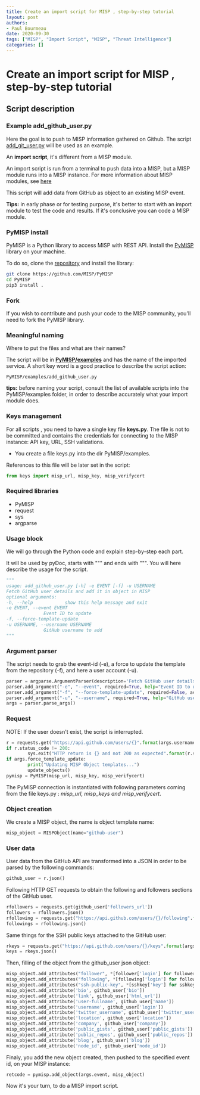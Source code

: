 ```yaml
---
title: Create an import script for MISP , step-by-step tutorial
layout: post
authors:
- Paul Bourmeau
date: 2020-09-30
tags: ["MISP", "Import Script", "MISP", "Threat Intelligence"]
categories: []
---
```


# Create an import script for MISP , step-by-step tutorial

## Script description
### Example add_github_user.py

Here the goal is to push to MISP information gathered on Github. The script [add_git_user.py](https://github.com/MISP/PyMISP/blob/main/examples/add_github_user.py) will be used as an example.

An **import script**, it's different from a MISP module.

An import script is run from a terminal to push data into a MISP, but a MISP module runs into a MISP instance. For more information about MISP modules, see [here](https://misp.github.io/misp-modules/)

This script will add data from GitHub as object to an existing MISP event.

**Tips:** in early phase or for testing purpose, it's better to start with an import module to test the code and results. If it's conclusive you can code a MISP module.


### PyMISP install

PyMISP is a Python library to access MISP with REST API. Install the [PyMISP](https://github.com/MISP/PyMISP) library on your machine.

To do so, clone the [repository](https://github.com/MISP/PyMISP) and install the library:

~~~bash
git clone https://github.com/MISP/PyMISP
cd PyMISP
pip3 install .
~~~

### Fork

If you wish to contribute and push your code to the MISP community, you'll need to fork the PyMISP library.

### Meaningful naming

Where to put the files and what are their names?

The script will be in **[PyMISP/examples](https://github.com/MISP/PyMISP/tree/main/examples)** and has the name of the imported service. A short key word is a good practice to describe the script action:

~~~
PyMISP/examples/add_github_user.py
~~~

**tips:** before naming your script, consult the list of available scripts into the PyMISP/examples folder, in order to describe accurately what your import module does.

### Keys management

For all scripts , you need to have a single key file **keys.py**. The file is not to be committed and contains the credentials for connecting to the MISP instance: API key, URL, SSH validations.

- You create a file keys.py into the dir PyMISP/examples.

References to this file will be later set in the script:

~~~python
from keys import misp_url, misp_key, misp_verifycert
~~~


### Required libraries

- PyMISP
- request
- sys
- argparse

### Usage block

We will go through the Python code and explain step-by-step each part.

It will be used by pyDoc, starts with """ and ends with """. You will here describe the usage for the script.

~~~~python
"""
usage: add_github_user.py [-h] -e EVENT [-f] -u USERNAME
Fetch GitHub user details and add it in object in MISP
optional arguments:
-h, --help            show this help message and exit
-e EVENT, --event EVENT
		      Event ID to update
-f, --force-template-update
-u USERNAME, --username USERNAME
		      GitHub username to add
"""
~~~~

### Argument parser

The script needs to grab the event-id (-e), a force to update the template from the repository (-f), and here a user account (-u).

~~~~python
parser = argparse.ArgumentParser(description='Fetch GitHub user details and add it in object in MISP')
parser.add_argument("-e", "--event", required=True, help="Event ID to update")
parser.add_argument("-f", "--force-template-update", required=False, action="store_true")
parser.add_argument("-u", "--username", required=True, help="GitHub username to add")
args = parser.parse_args()
~~~~

### Request

NOTE: If the user doesn't exist, the script is interrupted.

~~~~python
r = requests.get("https://api.github.com/users/{}".format(args.username))
if r.status_code != 200:
		sys.exit("HTTP return is {} and not 200 as expected".format(r.status_code))
if args.force_template_update:
		print("Updating MISP Object templates...")
		update_objects()
pymisp = PyMISP(misp_url, misp_key, misp_verifycert)
~~~~

The PyMISP connection is instantiated with following parameters coming from the file keys.py : *misp_url, misp_keys and misp_verifycert*.

### Object creation

We create a MISP object, the name is object template name:

~~~~python
misp_object = MISPObject(name="github-user")
~~~~

### User data

User data from the GitHub API are transformed into a JSON in order to be parsed by the following commands:

~~~~python
github_user = r.json()
~~~~

Following HTTP GET requests to obtain the following and followers sections of the GitHub user.

~~~~python
rfollowers = requests.get(github_user['followers_url'])
followers = rfollowers.json()
rfollowing = requests.get("https://api.github.com/users/{}/following".format(args.username))
followings = rfollowing.json()
~~~~

Same things for the SSH public keys attached to the GitHub user:

~~~~python
rkeys = requests.get("https://api.github.com/users/{}/keys".format(args.username))
keys = rkeys.json()
~~~~

Then, filling of the object from the github_user json object:

~~~~python
misp_object.add_attributes("follower", *[follower['login'] for follower in followers])
misp_object.add_attributes("following", *[following['login'] for following in followings])
misp_object.add_attributes("ssh-public-key", *[sshkey['key'] for sshkey in keys])
misp_object.add_attribute('bio', github_user['bio'])
misp_object.add_attribute('link', github_user['html_url'])
misp_object.add_attribute('user-fullname', github_user['name'])
misp_object.add_attribute('username', github_user['login'])
misp_object.add_attribute('twitter_username', github_user['twitter_username'])
misp_object.add_attribute('location', github_user['location'])
misp_object.add_attribute('company', github_user['company'])
misp_object.add_attribute('public_gists', github_user['public_gists'])
misp_object.add_attribute('public_repos', github_user['public_repos'])
misp_object.add_attribute('blog', github_user['blog'])
misp_object.add_attribute('node_id', github_user['node_id'])
~~~~

Finaly, you add the new object created, then pushed to the specified event id, on your MISP instance:

~~~~python
retcode = pymisp.add_object(args.event, misp_object)
~~~~

Now it's your turn, to do a MISP import script.

